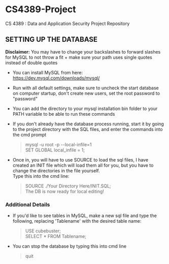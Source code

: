 # CS4389-Project
CS 4389 : Data and Application Security Project Repository

## SETTING UP THE DATABASE 
**Disclaimer:** You may have to change your backslashes to forward slashes for MySQL to not throw a fit + make sure your path uses single quotes instead of double quotes  
- You can install MySQL from here: https://dev.mysql.com/downloads/mysql/
-  Run with all default settings, make sure to uncheck the start database on computer startup, don't create new users, set the root password to "password"
- You can add the directory to your mysql installation bin folder to your PATH variable to be able to run these commands
- If you don't already have the database process running, start it by going to the project directory with the SQL files, and enter the commands into the cmd prompt  
   >mysql -u root -p --local-infile=1  
   >SET GLOBAL local_infile = 1;
   
- Once in, you will have to use SOURCE to load the sql files, I have created an INIT file which will load them all for you, but you have to change the directories in the file yourself.  
    Type this into the cmd line:
    >SOURCE ./Your Directory Here/INIT.SQL;  
    The DB is now ready for local editing!


### Additional Details 
- If you'd like to see tables in MySQL, make a new sql file and type the following, replacing 'Tablename' with the desired table name:  
    >USE cubebuster;  
    >SELECT * FROM Tablename;
- You can stop the database by typing this into cmd line  
    >quit
